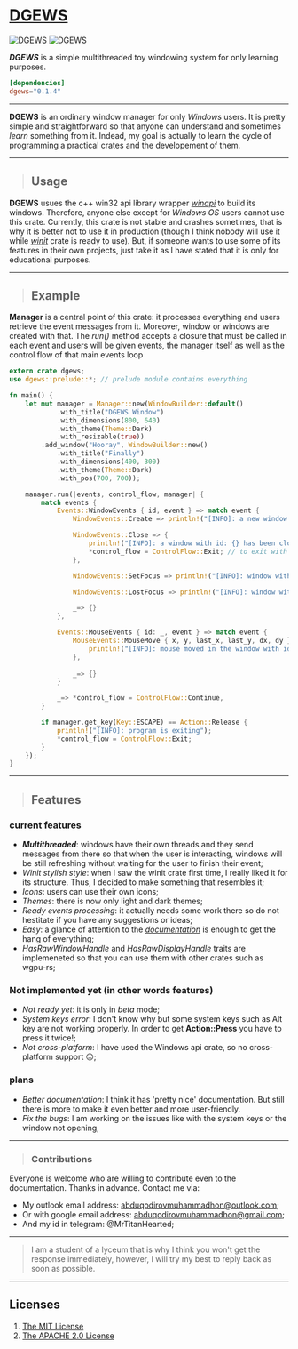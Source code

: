 # [DGEWS](https://github.com/MrTitanHearted/dgews)

[![DGEWS](https://img.shields.io/badge/dgews-v0.1.5-important)](https://crates.io/crates/dgews/) ![DGEWS](https://img.shields.io/crates/l/dgews)

**_DGEWS_** is a simple multithreaded toy windowing system for only learning purposes.

```toml
[dependencies]
dgews="0.1.4"
```

----------------------------------------------------------------

**DGEWS** is an ordinary window manager for only _Windows_ users. It is pretty simple and straightforward so that anyone can understand and sometimes _learn_ something from it. Indead, my goal is actually to learn the cycle of programming a practical crates and the developement of them.

----------------------------------------------------------------

> ## Usage

**DGEWS** usues the c++ win32 api library wrapper [_winapi_](https://crates.io/crates/winapi) to build its windows. Therefore, anyone else except for _Windows OS_ users cannot use this crate. Currently, this crate is not stable and crashes sometimes, that is why it is better not to use it in production (though I think nobody will use it while [_winit_](https://crates.io/crates/winit) crate is ready to use). But, if someone wants to use some of its features in their own projects, just take it as I have stated that it is only for educational purposes.

----------------------------------------------------------------

> ## Example

**Manager** is a central point of this crate: it processes everything and users retrieve the event messages from it. Moreover, window or windows are created with that. The _run()_ method accepts a closure that must be called in each event and users will be given events, the manager itself as well as the control flow of that main events loop

```rust
extern crate dgews;
use dgews::prelude::*; // prelude module contains everything

fn main() {
    let mut manager = Manager::new(WindowBuilder::default()
            .with_title("DGEWS Window")
            .with_dimensions(800, 640)
            .with_theme(Theme::Dark)
            .with_resizable(true))
        .add_window("Hooray", WindowBuilder::new()
            .with_title("Finally")
            .with_dimensions(400, 300)
            .with_theme(Theme::Dark)
            .with_pos(700, 700));

    manager.run(|events, control_flow, manager| {
        match events {
            Events::WindowEvents { id, event } => match event {
                WindowEvents::Create => println!("[INFO]: a new window with id: {} has been created", id),

                WindowEvents::Close => {
                    println!("[INFO]: a window with id: {} has been closed", id);
                    *control_flow = ControlFlow::Exit; // to exit with panicing, use ControlFlow::ExitWithCode(<your number>) instead.
                },

                WindowEvents::SetFocus => println!("[INFO]: window with id: {} gained the focus", id),

                WindowEvents::LostFocus => println!("[INFO]: window with id: {} Lost the focus", id),

                _=> {}
            },

            Events::MouseEvents { id: _, event } => match event {
                MouseEvents::MouseMove { x, y, last_x, last_y, dx, dy } => {
                    println!("[INFO]: mouse moved in the window with id {}: x={}, y={}, last_x={}, last_y={} dx={} dy={};", manager.window().unwrap().get_id(), x, y, last_x, last_y, dx, dy);
                },
                
                _=> {}
            }

            _=> *control_flow = ControlFlow::Continue,
        }

        if manager.get_key(Key::ESCAPE) == Action::Release {
            println!("[INFO]: program is exiting");
            *control_flow = ControlFlow::Exit;
        }
    });
}
```

----------------------------------------------------------------

> ## Features

### current features

* **_Multithreaded_**: windows have their own threads and they send messages from there so that when the user is interacting, windows will be still refreshing without waiting for the user to finish their event;
* _Winit stylish style_: when I saw the winit crate first time, I really liked it for its structure. Thus, I decided to make something that resembles it;
* _Icons_: users can use their own icons;
* _Themes_: there is now only light and dark themes;
* _Ready events processing_: it actually needs some work there so do not hestitate if you have any suggestions or ideas;
* _Easy_: a glance of attention to the [_documentation_](https://docs.rs/dgews/latest/dgews/) is enough to get the hang of everything;
* _HasRawWindowHandle_ and _HasRawDisplayHandle_ traits are implemeneted so that you can use them with other crates such as wgpu-rs;

### Not implemented yet (in other words **features**)

* _Not ready yet_: it is only in _beta_ mode;
* _System keys error_: I don't know why but some system keys such as Alt key are not working properly. In order to get **Action::Press** you have to press it twice!;
* _Not cross-platform_: I have used the Windows api crate, so no cross-platform support 😔;

### plans

* _Better documentation_: I think it has 'pretty nice' documentation. But still there is more to make it even better and more user-friendly.
* _Fix the bugs_: I am working on the issues like with the system keys or the window not opening,

----------------------------------------------------------------

> ### Contributions

Everyone is welcome who are willing to contribute even to the documentation. Thanks in advance.
Contact me via:

* My outlook email address: abduqodirovmuhammadhon@outlook.com;
* Or with google email address: abduqodirovmuhammadhon@gmail.com;
* And my id in telegram: @MrTitanHearted;

----------------------------------------------------------------

> I am a student of a lyceum that is why I think you won't get the response immediately, however, I will try my best to reply back as soon as possible.

----------------------------------------------------------------

## Licenses

1. [The MIT License](https://github.com/MrTitanHearted/dgews/LICENSE-MIT)
2. [The APACHE 2.0 License](https://github.com/MrTitanHearted/dgews/LICENSE-APACHE)
